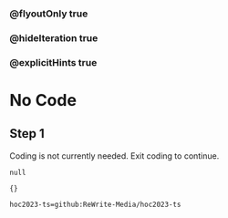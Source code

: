 ### @flyoutOnly true
### @hideIteration true
### @explicitHints true

# No Code

## Step 1
Coding is not currently needed. Exit coding to continue.

```ghost
null
```
```template
{}
```

```package
hoc2023-ts=github:ReWrite-Media/hoc2023-ts
```
